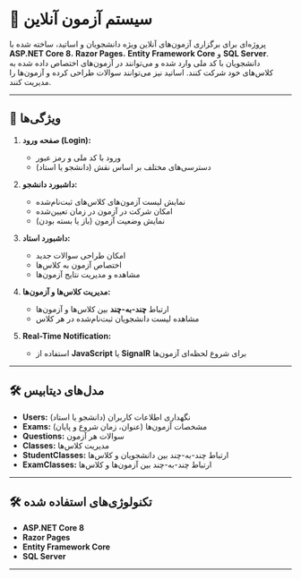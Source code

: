 # 📝 سیستم آزمون آنلاین  

پروژه‌ای برای برگزاری آزمون‌های آنلاین ویژه دانشجویان و اساتید، ساخته شده با **ASP.NET Core 8**، **Razor Pages**، **Entity Framework Core** و **SQL Server**. دانشجویان با کد ملی وارد شده و می‌توانند در آزمون‌های اختصاص داده شده به کلاس‌های خود شرکت کنند. اساتید نیز می‌توانند سوالات طراحی کرده و آزمون‌ها را مدیریت کنند.

---

## 🚀 ویژگی‌ها  
1. **صفحه ورود (Login):**  
   - ورود با کد ملی و رمز عبور  
   - دسترسی‌های مختلف بر اساس نقش (دانشجو یا استاد)  

2. **داشبورد دانشجو:**  
   - نمایش لیست آزمون‌های کلاس‌های ثبت‌نام‌شده  
   - امکان شرکت در آزمون در زمان تعیین‌شده  
   - نمایش وضعیت آزمون (باز یا بسته بودن)  

3. **داشبورد استاد:**  
   - امکان طراحی سوالات جدید  
   - اختصاص آزمون به کلاس‌ها  
   - مشاهده و مدیریت نتایج آزمون‌ها  

4. **مدیریت کلاس‌ها و آزمون‌ها:**  
   - ارتباط **چند-به-چند** بین کلاس‌ها و آزمون‌ها  
   - مشاهده لیست دانشجویان ثبت‌نام‌شده در هر کلاس  

5. **Real-Time Notification:**  
   - استفاده از **JavaScript** یا **SignalR** برای شروع لحظه‌ای آزمون‌ها  

---

## 🛠 مدل‌های دیتابیس  
- **Users:** نگهداری اطلاعات کاربران (دانشجو یا استاد)  
- **Exams:** مشخصات آزمون‌ها (عنوان، زمان شروع و پایان)  
- **Questions:** سوالات هر آزمون  
- **Classes:** مدیریت کلاس‌ها  
- **StudentClasses:** ارتباط چند-به-چند بین دانشجویان و کلاس‌ها  
- **ExamClasses:** ارتباط چند-به-چند بین آزمون‌ها و کلاس‌ها  

---

## 🛠 تکنولوژی‌های استفاده شده  
- **ASP.NET Core 8**  
- **Razor Pages**  
- **Entity Framework Core**  
- **SQL Server**  

---
